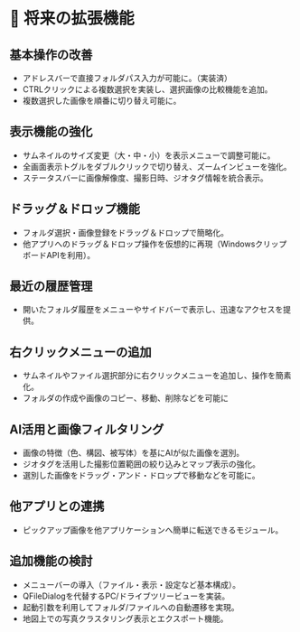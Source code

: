 # 🚧 将来の拡張機能

## 基本操作の改善
- アドレスバーで直接フォルダパス入力が可能に。（実装済）
- CTRLクリックによる複数選択を実装し、選択画像の比較機能を追加。
- 複数選択した画像を順番に切り替え可能に。

## 表示機能の強化
- サムネイルのサイズ変更（大・中・小）を表示メニューで調整可能に。
- 全画面表示トグルをダブルクリックで切り替え、ズームインビューを強化。
- ステータスバーに画像解像度、撮影日時、ジオタグ情報を統合表示。

## ドラッグ＆ドロップ機能
- フォルダ選択・画像登録をドラッグ＆ドロップで簡略化。
- 他アプリへのドラッグ＆ドロップ操作を仮想的に再現（WindowsクリップボードAPIを利用）。

## 最近の履歴管理
- 開いたフォルダ履歴をメニューやサイドバーで表示し、迅速なアクセスを提供。

## 右クリックメニューの追加
- サムネイルやファイル選択部分に右クリックメニューを追加し、操作を簡素化。
- フォルダの作成や画像のコピー、移動、削除などを可能に

## AI活用と画像フィルタリング
- 画像の特徴（色、構図、被写体）を基にAIが似た画像を選別。
- ジオタグを活用した撮影位置範囲の絞り込みとマップ表示の強化。
- 選別した画像をドラッグ・アンド・ドロップで移動などを可能に。

## 他アプリとの連携
- ピックアップ画像を他アプリケーションへ簡単に転送できるモジュール。

## 追加機能の検討
- メニューバーの導入（ファイル・表示・設定など基本構成）。
- QFileDialogを代替するPC/ドライブツリービューを実装。
- 起動引数を利用してフォルダ/ファイルへの自動遷移を実現。
- 地図上での写真クラスタリング表示とエクスポート機能。

